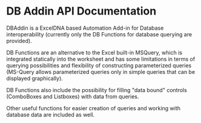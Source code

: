 # DB Addin API Documentation

DBAddin is a ExcelDNA based Automation Add-in for Database interoperability (currently only the DB Functions for database querying are provided).  

DB Functions are an alternative to the Excel built-in MSQuery, which is integrated statically into the worksheet and has some limitations in terms of querying possibilities and flexibility of constructing parameterized queries (MS-Query allows parameterized queries only in simple queries that can be displayed graphically).  

DB Functions also include the possibility for filling "data bound" controls (ComboBoxes and Listboxes) with data from queries.  

Other useful functions for easier creation of queries and working with database data are included as well.  

